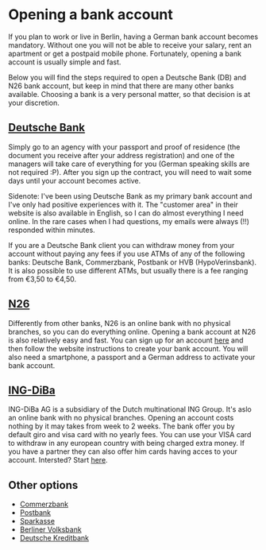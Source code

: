# Opening a bank account

If you plan to work or live in Berlin, having a German bank account becomes mandatory. Without one you will not be able to receive your salary, rent an apartment or get a postpaid mobile phone. Fortunately, opening a bank account is usually simple and fast.

Below you will find the steps required to open a Deutsche Bank (DB) and N26 bank account, but keep in mind that there are many other banks available. Choosing a bank is a very personal matter, so that decision is at your discretion.

## [Deutsche Bank](https://www.deutsche-bank.de)

Simply go to an agency with your passport and proof of residence (the document you receive after your address registration) and one of the managers will take care of everything for you (German speaking skills are not required :P). After you sign up the contract, you will need to wait some days until your account becomes active.

Sidenote: I've been using Deutsche Bank as my primary bank account and I've only had positive experiences with it. The "customer area" in their website is also available in English, so I can do almost everything I need online. In the rare cases when I had questions, my emails were always (!!) responded within minutes.

If you are a Deutsche Bank client you can withdraw money from your account without paying any fees if you use ATMs of any of the following banks: Deutsche Bank, Commerzbank, Postbank or HVB (HypoVerinsbank). It is also possible to use different ATMs, but usually there is a fee ranging from €3,50 to €4,50.

## [N26](https://n26.com)

Differently from other banks, N26 is an online bank with no physical branches, so you can do everything online. Opening a bank account at N26 is also relatively easy and fast. You can sign up for an account [here](https://app.n26.com/register) and then follow the website instructions to create your bank account. You will also need a smartphone, a passport and a German address to activate your bank account.

## [ING-DiBa](https://www.ing-diba.de/)

ING-DiBa AG is a subsidiary of the Dutch multinational ING Group. It's aslo an online bank with no physical branches. Opening an account costs nothing by it may takes from week to 2 weeks. The bank offer you by default giro and visa card with no yearly fees. You can use your VISA card to withdraw in any european country with being charged extra money. If you have a partner they can also offer him cards having acces to your account. Intersted? Start [here](https://produkte.banking.ing-diba.de/pub/girokonto-einzelkonto).



## Other options

- [Commerzbank](https://www.commerzbank.de/)
- [Postbank](https://www.postbank.de/)
- [Sparkasse](https://www.berliner-sparkasse.de)
- [Berliner Volksbank](https://www.berliner-volksbank.de/)
- [Deutsche Kreditbank](https://www.dkb.de/)

